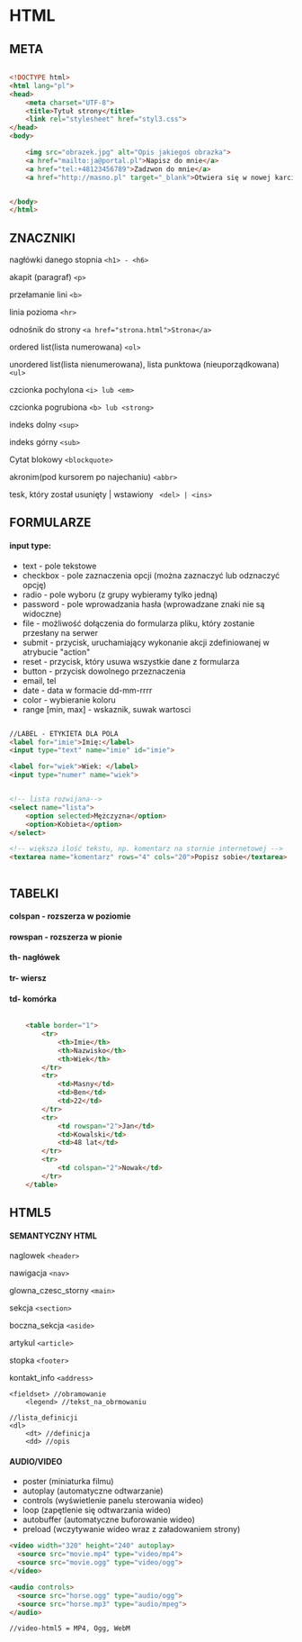 # HTML

## META
```html

<!DOCTYPE html>
<html lang="pl">
<head>
    <meta charset="UTF-8">
    <title>Tytuł strony</title>
    <link rel="stylesheet" href="styl3.css">
</head>
<body>

    <img src="obrazek.jpg" alt="Opis jakiegoś obrazka">
    <a href="mailto:ja@portal.pl">Napisz do mnie</a>
    <a href="tel:+48123456789">Zadzwon do mnie</a>
    <a href="http://masno.pl" target="_blank">Otwiera się w nowej karcie!</a>


</body>
</html>

```

## ZNACZNIKI

nagłówki danego stopnia
```<h1> - <h6>```

akapit (paragraf)
```<p>```

przełamanie lini
```<b>```

linia pozioma
```<hr>```

odnośnik do strony
```<a href="strona.html">Strona</a>```

ordered list(lista numerowana)
```<ol>```

unordered list(lista nienumerowana), lista punktowa (nieuporządkowana)
```<ul> ```

czcionka pochylona
```<i> lub <em>```

czcionka pogrubiona
```<b> lub <strong>```

indeks dolny
```<sup>```

indeks górny
```<sub>```

Cytat blokowy
```<blockquote> ```

akronim(pod kursorem po najechaniu)
```<abbr> ```

tesk, który został usunięty |  wstawiony
``` <del> | <ins>```

## FORMULARZE

#### input type:
- text - pole tekstowe
- checkbox - pole zaznaczenia opcji (można zaznaczyć lub odznaczyć opcję)
- radio - pole wyboru (z grupy wybieramy tylko jedną)
- password - pole wprowadzania hasła (wprowadzane znaki nie są widoczne)
- file - możliwość dołączenia do formularza pliku, który zostanie przesłany na serwer
- submit - przycisk, uruchamiający wykonanie akcji zdefiniowanej w atrybucie "action"
- reset - przycisk, który usuwa wszystkie dane z formularza
- button - przycisk dowolnego przeznaczenia
- email, tel
- date - data w formacie dd-mm-rrrr
- color - wybieranie koloru
- range [min, max] - wskaznik, suwak wartosci


```html

//LABEL - ETYKIETA DLA POLA
<label for="imie">Imię:</label>
<input type="text" name="imie" id="imie">

<label for="wiek">Wiek: </label>
<input type="numer" name="wiek">


<!-- lista rozwijana-->
<select name="lista">
    <option selected>Mężczyzna</option>
    <option>Kobieta</option>
</select>

<!-- większa ilość tekstu, np. komentarz na stornie internetowej -->
<textarea name="komentarz" rows="4" cols="20">Popisz sobie</textarea>



```

## TABELKI
#### colspan - rozszerza w poziomie
#### rowspan - rozszerza w pionie
#### th- nagłówek
#### tr- wiersz
#### td- komórka


```html

    <table border="1">
        <tr>
            <th>Imie</th>
            <th>Nazwisko</th>
            <th>Wiek</th>
        </tr>
        <tr>
            <td>Masny</td>
            <td>Ben</td>
            <td>22</td>
        </tr>
        <tr>
            <td rowspan="2">Jan</td>
            <td>Kowalski</td>
            <td>48 lat</td>
        </tr>
        <tr>
            <td colspan="2">Nowak</td>
        </tr>
    </table>
```
## HTML5
#### SEMANTYCZNY HTML

naglowek
```<header> ```

nawigacja
```<nav> ```

glowna_czesc_storny
```<main>```

sekcja
```<section>```

boczna_sekcja
```<aside>```

artykul
```<article>```

stopka
```<footer>```

kontakt_info
```<address>```


```
<fieldset> //obramowanie
    <legend> //tekst_na_obrmowaniu

//lista_definicji
<dl>
    <dt> //definicja
    <dd> //opis
```
#### AUDIO/VIDEO

- poster (miniaturka filmu)
- autoplay (automatyczne odtwarzanie)
- controls (wyświetlenie panelu sterowania wideo)
- loop (zapętlenie się odtwarzania wideo)
- autobuffer (automatyczne buforowanie wideo)
- preload (wczytywanie wideo wraz z załadowaniem strony)

```HTML
<video width="320" height="240" autoplay>
  <source src="movie.mp4" type="video/mp4">
  <source src="movie.ogg" type="video/ogg">
</video>

<audio controls>
  <source src="horse.ogg" type="audio/ogg">
  <source src="horse.mp3" type="audio/mpeg">
</audio>

//video-html5 = MP4, Ogg, WebM

```